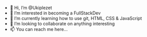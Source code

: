 - 👋 Hi, I’m @Ukiplezet
- 👀 I’m interested in becoming a FullStackDev  
- 🌱 I’m currently learning how to use git, HTML, CSS & JavaScript
- 💞️ I’m looking to collaborate on anything interesting
- 📫 You can reach me here...

<!---
Ukiplezet/Ukiplezet is a ✨ special ✨ repository because its `README.md` (this file) appears on your GitHub profile.
You can click the Preview link to take a look at your changes.
--->
